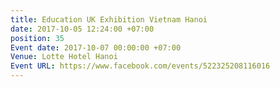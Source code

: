 ```yaml
---
title: Education UK Exhibition Vietnam Hanoi
date: 2017-10-05 12:24:00 +07:00
position: 35
Event date: 2017-10-07 00:00:00 +07:00
Venue: Lotte Hotel Hanoi
Event URL: https://www.facebook.com/events/522325208116016
---
```


